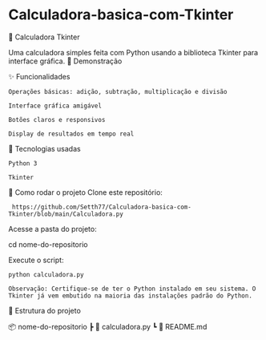 # Calculadora-basica-com-Tkinter

🧮 Calculadora Tkinter

Uma calculadora simples feita com Python usando a biblioteca Tkinter para interface gráfica.
📸 Demonstração

✨ Funcionalidades

    Operações básicas: adição, subtração, multiplicação e divisão

    Interface gráfica amigável

    Botões claros e responsivos

    Display de resultados em tempo real

🚀 Tecnologias usadas

    Python 3

    Tkinter

🔧 Como rodar o projeto
  Clone este repositório: 
     
     https://github.com/Setth77/Calculadora-basica-com-Tkinter/blob/main/Calculadora.py



Acesse a pasta do projeto:

cd nome-do-repositorio

Execute o script:

    python calculadora.py

    Observação: Certifique-se de ter o Python instalado em seu sistema. O Tkinter já vem embutido na maioria das instalações padrão do Python.

📁 Estrutura do projeto

📦 nome-do-repositorio
 ┣ 📜 calculadora.py
 ┗ 📜 README.md
